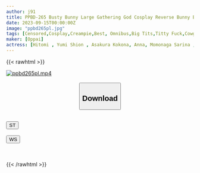 ```yaml
---
author: j91
title: PPBD-265 Busty Bunny Large Gathering God Cosplay Reverse Bunny Breast Shaking Large Runaway Sex BEST
date: 2023-09-15T00:00:00Z
image: "ppbd265pl.jpg"
tags: [Censored,Cosplay,Creampie,Best, Omnibus,Big Tits,Titty Fuck,Cowgirl,4HR+	 ]
maker: [Oppai]
actress: [Hitomi , Yumi Shion , Asakura Kokona, Anna, Momonaga Sarina , Ohana Non, Ayase Kokoro  ]
---
```



{{< rawhtml >}}

<div class="video" data-videoid="lWoDmZl3wXhOjg">
    <a href="javascript:;">
        <img src="https://my.j91.asia/posts/ppbd265pl/ppbd265pl.jpg" width="WIDTH" height="HEIGHT" alt="ppbd265pl.mp4" loading="lazy">
    </a>
</div>

<script type="text/javascript" src="https://j91.asia/asset/on-demand-st.js"></script>

<br>
  <link rel="stylesheet" href="https://j91.asia/asset/bs5.css">
  
  <center>
  <button class="btn btn-primary" type="button" data-bs-toggle="collapse" data-bs-target=".multi-collapse" aria-expanded="false" aria-controls="multiCollapseExample1 multiCollapseExample2"><h2>Download</h2></button></center>
</p>
<div class="row">
  <div class="col">
    <div class="collapse multi-collapse" id="multiCollapseExample1">
      <div class="card card-body">
	      	      <br>
<div class="buttons">  
<a href="https://streamtape.to/v/lWoDmZl3wXhOjg"><button class="btn-hover color-3"><i class="fa fa-download"></i> ST</button></a></div>
    </div>
  </div>
</div>
  <div class="col">
    <div class="collapse multi-collapse" id="multiCollapseExample2">
      <div class="card card-body">
	      <br>
<div class="buttons">
    <a href="https://wolfstream.tv/kq0e1g7ffm5n"><button class="btn-hover color-9"><i class="fa fa-download"></i> WS</button></a></div>
<br><br>
      </div>
    </div>
  </div>
</div>

{{< /rawhtml >}}

